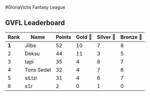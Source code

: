 #GloriaVictis Fantasy League
## GVFL Leaderboard

| Rank | Name      | Points | Gold 🥇 | Silver 🥈 | Bronze 🥉 |
|------|-----------|--------|--------|-----------|----------|
| **1**    | Jiibe     | 52     | 10     | 7         | 8        |
| 2    | Deksu     | 44     | 11     | 3         | 5        |
| 3    | tapi      | 35     | 4      | 8         | 7        |
| 4    | Tons Sedel| 32     | 4      | 7         | 6        |
| 5    | siLtzi    | 31     | 4      | 6         | 7        |
| 6    | s1r       | 2      | 0      | 1         | 0        |


